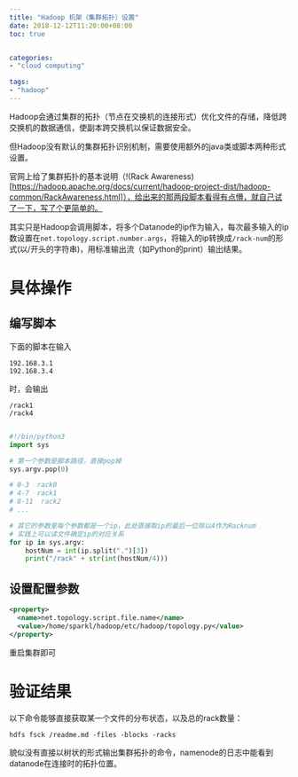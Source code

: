 ```yaml
---
title: "Hadoop 机架（集群拓扑）设置"
date: 2018-12-12T11:20:00+08:00
toc: true


categories:
- "cloud computing"

tags:
- "hadoop"
---
```



Hadoop会通过集群的拓扑（节点在交换机的连接形式）优化文件的存储，降低跨交换机的数据通信，使副本跨交换机以保证数据安全。

但Hadoop没有默认的集群拓扑识别机制，需要使用额外的java类或脚本两种形式设置。

官网上给了集群拓扑的基本说明（!(Rack Awareness)[https://hadoop.apache.org/docs/current/hadoop-project-dist/hadoop-common/RackAwareness.html]），给出来的那两段脚本看得有点懵，就自己试了一下，写了个更简单的。

其实只是Hadoop会调用脚本，将多个Datanode的ip作为输入，每次最多输入的ip数设置在`net.topology.script.number.args`，将输入的ip转换成`/rack-num`的形式(以/开头的字符串)，用标准输出流（如Python的print）输出结果。

# 具体操作

## 编写脚本

下面的脚本在输入 

```
192.168.3.1
192.168.3.4
```

时，会输出 

```
/rack1
/rack4
```



```python

#!/bin/python3
import sys

# 第一个参数是脚本路径，直接pop掉
sys.argv.pop(0)

# 0-3  rack0
# 4-7  rack1
# 8-11  rack2
# ...

# 其它的参数里每个参数都是一个ip，此处直接取ip的最后一位除以4作为Racknum
# 实践上可以读文件确定ip的对应关系
for ip in sys.argv:      
    hostNum = int(ip.split(".")[3])
    print("/rack" + str(int(hostNum/4)))

```

## 设置配置参数

```xml
<property>
  <name>net.topology.script.file.name</name>
  <value>/home/sparkl/hadoop/etc/hadoop/topology.py</value>
</property>
```

重启集群即可


# 验证结果

以下命令能够直接获取某一个文件的分布状态，以及总的rack数量：

`hdfs fsck /readme.md -files -blocks -racks`

貌似没有直接以树状的形式输出集群拓扑的命令，namenode的日志中能看到datanode在连接时的拓扑位置。

